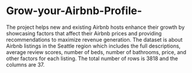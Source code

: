 # Grow-your-Airbnb-Profile-
The project helps new and existing Airbnb hosts enhance their growth by showcasing factors that affect their Airbnb prices and providing recommendations to maximize revenue generation. The dataset is about Airbnb listings in the Seattle region which includes the full descriptions, average review scores, number of beds, number of bathrooms, price, and other factors for each listing. The total number of rows is 3818 and the columns are 37.
